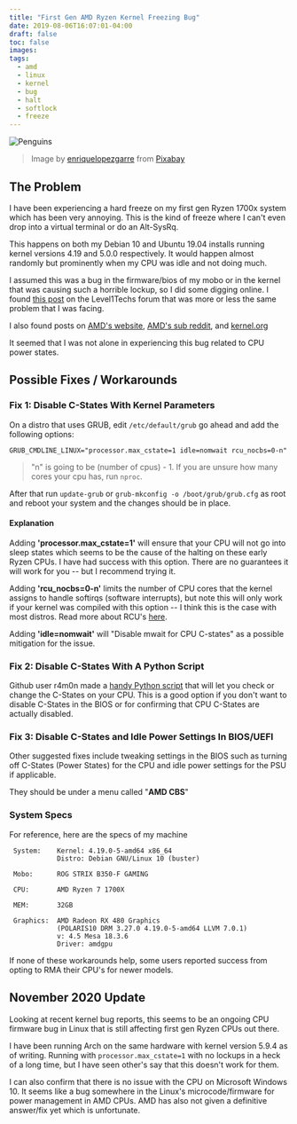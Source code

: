 ```yaml
---
title: "First Gen AMD Ryzen Kernel Freezing Bug"
date: 2019-08-06T16:07:01-04:00
draft: false
toc: false
images:
tags:
  - amd
  - linux
  - kernel
  - bug
  - halt
  - softlock
  - freeze
---
```


![Penguins](/images/posts/first-gen-amd-ryzen-kernel-freeze-bug/small-glacier.jpg)
> Image by <a href="https://pixabay.com/users/enriquelopezgarre-3764790/?utm_source=link-attribution&amp;utm_medium=referral&amp;utm_campaign=image&amp;utm_content=5584259">enriquelopezgarre</a> from <a href="https://pixabay.com/?utm_source=link-attribution&amp;utm_medium=referral&amp;utm_campaign=image&amp;utm_content=5584259">Pixabay</a>

## The Problem

I have been experiencing a hard freeze on my first gen Ryzen 1700x system
which has been very annoying.
This is the kind of freeze where I can't even drop into a virtual terminal
or do an Alt-SysRq.

This happens on both my Debian 10 and Ubuntu 19.04 installs running kernel
versions 4.19 and 5.0.0 respectively.
It would happen almost randomly but prominently when my CPU was idle and not
doing much.

I assumed this was a bug in the firmware/bios of my mobo or in the kernel that
was causing such a horrible lockup, so I did some digging online.
I found [this post](https://forum.level1techs.com/t/random-freezes-on-ryzen-in-linux-even-if-linux-is-in-vm/138913/11)
on the Level1Techs forum that was more or less the same problem that I was facing.

I also found posts on [AMD's website](https://community.amd.com/thread/225795),
[AMD's sub reddit](https://www.reddit.com/r/Amd/comments/7skc45/when_is_amd_finally_going_to_fix_linux_crashing/),
and [kernel.org](https://bugzilla.kernel.org/show_bug.cgi?id=196683)

It seemed that I was not alone in experiencing this bug related to CPU power
states.

## Possible Fixes / Workarounds

### Fix 1: Disable C-States With Kernel Parameters

On a distro that uses GRUB, edit `/etc/default/grub` go ahead and add the
following options:

```shell
GRUB_CMDLINE_LINUX="processor.max_cstate=1 idle=nomwait rcu_nocbs=0-n"
```

> "n" is going to be (number of cpus) - 1.
> If you are unsure how many cores your cpu has, run `nproc`.

After that run `update-grub` or `grub-mkconfig -o /boot/grub/grub.cfg`
as root and reboot your system and the changes should be in place.

#### Explanation

Adding **'processor.max_cstate=1'**
will ensure that your CPU will not go into sleep states which seems to be the
cause of the halting on these early Ryzen CPUs.
I have had success with this option. There are no guarantees it will work
for you -- but I recommend trying it.

Adding **'rcu_nocbs=0-n'** limits the number of CPU cores that the kernel
assigns to handle softirqs (software interrupts),
but note this will only work if your kernel was compiled with this option --
I think this is the case with most distros.
Read more about RCU's [here](https://utcc.utoronto.ca/~cks/space/blog/linux/KernelRcuNocbsMeaning).

Adding **'idle=nomwait'** will "Disable mwait for CPU C-states" as a possible
mitigation for the issue.

### Fix 2: Disable C-States With A Python Script

Github user r4m0n made a [handy Python script](https://github.com/r4m0n/ZenStates-Linux)
that will let you check or change the C-States on your CPU.
This is a good option if you don't want to disable C-States in the BIOS or for
confirming that CPU C-States are actually disabled.

### Fix 3: Disable C-States and Idle Power Settings In BIOS/UEFI

Other suggested fixes include tweaking settings in the BIOS
such as turning off C-States (Power States) for the CPU
and idle power settings for the PSU if applicable.

They should be under a menu called "**AMD CBS**"

### System Specs

For reference, here are the specs of my machine

```config
 System:    Kernel: 4.19.0-5-amd64 x86_64
            Distro: Debian GNU/Linux 10 (buster)

 Mobo:      ROG STRIX B350-F GAMING

 CPU:       AMD Ryzen 7 1700X

 MEM:       32GB

 Graphics:  AMD Radeon RX 480 Graphics
            (POLARIS10 DRM 3.27.0 4.19.0-5-amd64 LLVM 7.0.1)
            v: 4.5 Mesa 18.3.6
            Driver: amdgpu
```

If none of these workarounds help, some users reported success from opting to
RMA their CPU's for newer models.

## November 2020 Update

Looking at recent kernel bug reports, this seems to be an ongoing CPU firmware
bug in Linux that is still affecting first gen Ryzen CPUs out there.

I have been running Arch on the same hardware with kernel version 5.9.4 as of writing.
Running with `processor.max_cstate=1` with no lockups in a heck of a long
time, but I have seen other's say that this doesn't work for them.

I can also confirm that there is no issue with the CPU on Microsoft Windows 10.
It seems like a bug somewhere in the Linux's microcode/firmware for
power management in AMD CPUs. AMD has also not given a definitive answer/fix yet
which is unfortunate.

